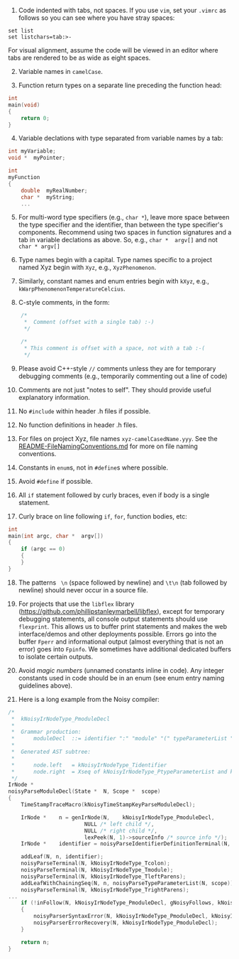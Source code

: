1.	Code indented with tabs, not spaces. If you use `vim`, set your `.vimrc` as follows so you can see where you have stray spaces:
```
set list
set listchars=tab:>-
```
For visual alignment, assume the code will be viewed in an editor where tabs are rendered to be as wide as eight spaces.

2.	Variable names in `camelCase`.

3.	Function return types on a separate line preceding the function head:
```c
int
main(void)
{
	return 0;
}
```

4.	Variable declations with type separated from variable names by a tab:
```c
int	myVariable;
void *	myPointer;

int
myFunction
{
	double	myRealNumber;
	char *	myString;
	...
```

5.	For multi-word type specifiers (e.g., `char *`), leave more space between the type specifier and the identifier, than between the type specifier's components. Recommend using two spaces in function signatures and a tab in variable declations as above. So, e.g., `char *  argv[]` and not `char * argv[]`

6.	Type names begin with a capital. Type names specific to a project named Xyz begin with `Xyz`, e.g., `XyzPhenomenon`.

7.	Similarly, constant names and enum entries begin with `kXyz`, e.g., `kWarpPhenomenonTemperatureCelcius`. 

8.	C-style comments, in the form:
```c
	/*
	 *	Comment (offset with a single tab) :-)
	 */

	/*
	 * This comment is offset with a space, not with a tab :-(
	 */
```

9.	Please avoid C++-style `//` comments unless they are for temporary debugging comments (e.g., temporarily commenting out a line of code)

10.	Comments are not just "notes to self". They should provide useful explanatory information.

11.	No `#include` within header .h files if possible.

12.	No function definitions in header .h files.

13.	For files on project Xyz, file names `xyz-camelCasedName.yyy`. See the [README-FileNamingConventions.md](https://github.com/physical-computation/Conventions/blob/master/README-FileNamingConventions.md) for more on file naming conventions. 

14.	Constants in `enum`s, not in `#define`s where possible.

15.	Avoid `#define` if possible.

16.	All `if` statement followed by curly braces, even if body is a single statement.

17.	Curly brace on line following `if`, `for`, function bodies, etc:
```C
int
main(int argc, char *  argv[])
{
	if (argc == 0)
	{
	}
}
```

18.	The patterns ` \n` (space followed by newline) and `\t\n` (tab followed by newline) should never occur in a source file.

19.	For projects that use the `libflex` library (https://github.com/phillipstanleymarbell/libflex), except for temporary debugging statements, all console output statements should use `flexprint`. This allows us to buffer print statements and makes the web interface/demos and other deployments possible. Errors go into the buffer `Fperr` and informational output (almost everything that is not an error) goes into `Fpinfo`. We sometimes have additional dedicated buffers to isolate certain outputs.

20.	Avoid _magic numbers_ (unnamed constants inline in code). Any integer constants used in code should be in an enum (see enum entry naming guidelines above).

21.	Here is a long example from the Noisy compiler:
```c
/*
 *	kNoisyIrNodeType_PmoduleDecl
 *
 *	Grammar production:
 *		moduleDecl	::=	identifier ":" "module" "(" typeParameterList ")" "{" moduleDeclBody "}" .
 *
 *	Generated AST subtree:
 *
 *		node.left	= kNoisyIrNodeType_Tidentifier
 *		node.right	= Xseq of kNoisyIrNodeType_PtypeParameterList and kNoisyIrNodeType_PmoduleDeclBody
 */
IrNode *
noisyParseModuleDecl(State *  N, Scope *  scope)
{
	TimeStampTraceMacro(kNoisyTimeStampKeyParseModuleDecl);

	IrNode *	n = genIrNode(N,	kNoisyIrNodeType_PmoduleDecl,
						NULL /* left child */,
						NULL /* right child */,
						lexPeek(N, 1)->sourceInfo /* source info */);
	IrNode *	identifier = noisyParseIdentifierDefinitionTerminal(N, scope);

	addLeaf(N, n, identifier);
	noisyParseTerminal(N, kNoisyIrNodeType_Tcolon);
	noisyParseTerminal(N, kNoisyIrNodeType_Tmodule);
	noisyParseTerminal(N, kNoisyIrNodeType_TleftParens);
	addLeafWithChainingSeq(N, n, noisyParseTypeParameterList(N, scope));
	noisyParseTerminal(N, kNoisyIrNodeType_TrightParens);
...
	if (!inFollow(N, kNoisyIrNodeType_PmoduleDecl, gNoisyFollows, kNoisyIrNodeTypeMax))
	{
		noisyParserSyntaxError(N, kNoisyIrNodeType_PmoduleDecl, kNoisyIrNodeTypeMax, gNoisyFollows);
		noisyParserErrorRecovery(N, kNoisyIrNodeType_PmoduleDecl);
	}

	return n;
}
```

